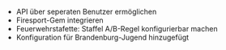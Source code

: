* API über seperaten Benutzer ermöglichen
* Firesport-Gem integrieren
* Feuerwehrstafette: Staffel A/B-Regel konfigurierbar machen
* Konfiguration für Brandenburg-Jugend hinzugefügt